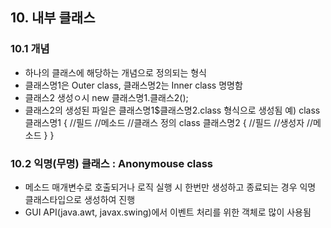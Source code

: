 ## 10. 내부 클래스

### 10.1 개념
- 하나의 클래스에 해당하는 개념으로 정의되는 형식
- 클래스명1은 Outer class, 클래스명2는 Inner class 명명함
- 클래스2 생성ㅇ시 new 클래스명1.클래스2();
- 클래스2의 생성된 파일은 클래스명1$클래스명2.class 형식으로 생성됨
예) class 클래스명1 {
		//필드
		//메소드
		//클래스 정의
		class 클래스명2 {
			//필드
			//생성자
			//메소드
		}
}

### 10.2 익명(무명) 클래스 : Anonymouse class
- 메소드 매개변수로 호출되거나 로직 실행 시 한번만 생성하고 종료되는 경우 익명 클래스타입으로 생성하여 진행
- GUI API(java.awt, javax.swing)에서 이벤트 처리를 위한 객체로 많이 사용됨
